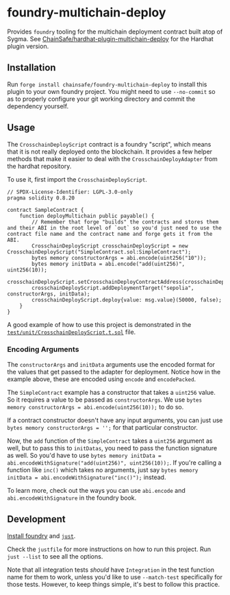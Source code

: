 # foundry-multichain-deploy

Provides `foundry` tooling for the multichain deployment contract built atop of
Sygma. See
[ChainSafe/hardhat-plugin-multichain-deploy]("https://github.com/ChainSafe/hardhat-plugin-multichain-deploy")
for the Hardhat plugin version.

## Installation

Run `forge install chainsafe/foundry-multichain-deploy` to install this plugin to your own foundry project. You might need to use `--no-commit` so as to properly configure your git working directory and commit the dependency yourself.

## Usage

The `CrosschainDeployScript` contract is a foundry "script", which means that it
is not really deployed onto the blockchain. It provides a few helper methods
that make it easier to deal with the `CrosschainDeployAdapter` from the hardhat
repository.

To use it, first import the `CrosschainDeployScript`.

```solidity
// SPDX-License-Identifier: LGPL-3.0-only
pragma solidity 0.8.20

contract SampleContract {
    function deployMultichain public payable() {
        // Remember that forge "builds" the contracts and stores them and their ABI in the root level of `out` so you'd just need to use the contract file name and the contract name and forge gets it from the ABI.
        CrosschainDeployScript crosschainDeployScript = new CrosschainDeployScript("SimpleContract.sol:SimpleContract");
        bytes memory constructorArgs = abi.encode(uint256("10"));
        bytes memory initData = abi.encode("add(uint256)", uint256(10));
        crosschainDeployScript.setCrosschainDeployContractAddress(crosschainDeployAdapterAddress);
        crosschainDeployScript.addDeploymentTarget("sepolia", constructorArgs, initData);
        crosschainDeployScript.deploy{value: msg.value}(50000, false);
    }
}
```

A good example of how to use this project is demonstrated in the
[`test/unit/CrosschainDeployScript.t.sol`](test/unit/CrosschainDeployScriptTest.t.sol)
file.

### Encoding Arguments

The `constructorArgs` and `initData` arguments use the encoded format for the
values that get passed to the adapter for deployment. Notice how in the example
above, these are encoded using `encode` and `encodePacked`.

The `SimpleContract` example has a constructor that takes a `uint256` value. So
it requires a value to be passed as `constructorArgs`.  We use `bytes memory
constructorArgs = abi.encode(uint256(10));` to do so.

If a contract constructor doesn't have any input arguments, you can just use
`bytes memory constructorArgs = '';` for that particular constructor.

Now, the `add` function of the `SimpleContract` takes a `uint256` argument as
well, but to pass this to `initDatas`, you need to pass the function signature
as well. So you'd have to use `bytes memory initData =
abi.encodeWithSignature("add(uint256)", uint256(10));`. If you're calling a
function like `inc()` which takes no arguments, just say `bytes memory initData
= abi.encodeWithSignature("inc()");` instead.

To learn more, check out the ways you can use `abi.encode` and
`abi.encodeWithSignature` in the foundry book.


## Development

[Install foundry](https://book.getfoundry.sh/getting-started/installation) and [`just`](https://github.com/casey/just).

Check the `justfile` for more instructions on how to run this project. Run `just --list` to see all the options.

Note that all integration tests *should* have `Integration` in the test function name for them to work, unless you'd like to use `--match-test` specifically for those tests. However, to keep things simple, it's best to follow this practice.